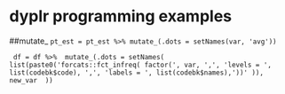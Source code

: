 # dyplr programming examples

##mutate_
`pt_est = pt_est %>%
      mutate_(.dots = setNames(var, 'avg'))`
      
` df = df %>% 
    mutate_(.dots = setNames(
      list(paste0('forcats::fct_infreq(
                  factor(', var, ',',
                  'levels = ', list(codebk$code), ',',
                  'labels = ', list(codebk$names),'))'
                  )), new_var 
      ))`
  